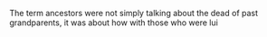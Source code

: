 The term ancestors were not simply talking about the dead of past grandparents, it was about how with those who were lui